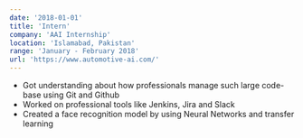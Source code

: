 ```yaml
---
date: '2018-01-01'
title: 'Intern'
company: 'AAI Internship'
location: 'Islamabad, Pakistan'
range: 'January - February 2018'
url: 'https://www.automotive-ai.com/'
---
```


- Got understanding about how professionals manage such large code-base using Git and Github
- Worked on professional tools like Jenkins, Jira and Slack
- Created a face recognition model by using Neural Networks and transfer learning
